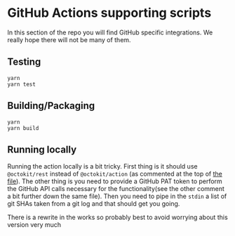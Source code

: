 # GitHub Actions supporting scripts

In this section of the repo you will find GitHub specific integrations. We really hope there will not be many of them.

## Testing

```
yarn
yarn test
```

## Building/Packaging

```
yarn
yarn build
```

## Running locally

Running the action locally is a bit tricky. First thing is it should use `@octokit/rest` instead of `@octokit/action` (as commented at the top of [the file](./main.ts)). The other thing is you need to provide a GitHub PAT token to perform the GitHub API calls necessary for the functionality(see the other comment a bit further down the same file). Then you need to pipe in the `stdin` a list of git SHAs taken from a git log and that should get you going.

There is a rewrite in the works so probably best to avoid worrying about this version very much
